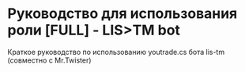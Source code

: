 # Руководство для использования роли [FULL] - LIS>TM bot
Краткое руководство по использованию youtrade.cs бота lis-tm (совместно с Mr.Twister)
